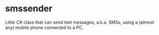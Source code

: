 smssender
=========

Little C# class that can send text messages, a.k.a. SMSs, using a (almost any) mobile phone connected to a PC.